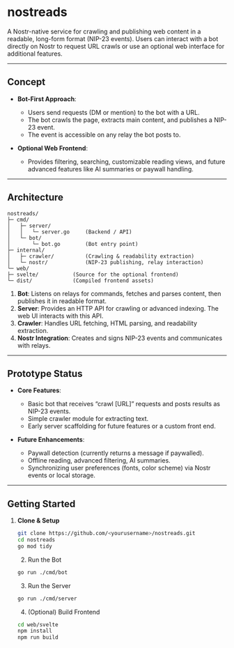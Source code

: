 # nostreads

A Nostr-native service for crawling and publishing web content in a readable, long-form format (NIP-23 events).
Users can interact with a bot directly on Nostr to request URL crawls or use an optional web interface for additional features.

---

## Concept

- **Bot-First Approach**:
  - Users send requests (DM or mention) to the bot with a URL.
  - The bot crawls the page, extracts main content, and publishes a NIP-23 event.
  - The event is accessible on any relay the bot posts to.

- **Optional Web Frontend**:
  - Provides filtering, searching, customizable reading views, and future advanced features like AI summaries or paywall handling.

---

## Architecture

```
nostreads/
├─ cmd/
│   ├─ server/
│   │   └─ server.go     (Backend / API)
│   └─ bot/
│       └─ bot.go        (Bot entry point)
├─ internal/
│   ├─ crawler/          (Crawling & readability extraction)
│   └─ nostr/            (NIP-23 publishing, relay interaction)
└─ web/
├─ svelte/           (Source for the optional frontend)
└─ dist/             (Compiled frontend assets)
```
1. **Bot**: Listens on relays for commands, fetches and parses content, then publishes it in readable format.
2. **Server**: Provides an HTTP API for crawling or advanced indexing. The web UI interacts with this API.
3. **Crawler**: Handles URL fetching, HTML parsing, and readability extraction.
4. **Nostr Integration**: Creates and signs NIP-23 events and communicates with relays.

---

## Prototype Status

- **Core Features**:
  - Basic bot that receives “crawl [URL]” requests and posts results as NIP-23 events.
  - Simple crawler module for extracting text.
  - Early server scaffolding for future features or a custom front end.

- **Future Enhancements**:
  - Paywall detection (currently returns a message if paywalled).
  - Offline reading, advanced filtering, AI summaries.
  - Synchronizing user preferences (fonts, color scheme) via Nostr events or local storage.

---

## Getting Started

1. **Clone & Setup**
   ```bash
   git clone https://github.com/<yourusername>/nostreads.git
   cd nostreads
   go mod tidy
    ```
	2.	Run the Bot
    ```bash
    go run ./cmd/bot
    ```

	3.	Run the Server
    ```bash
    go run ./cmd/server
    ```

	4.	(Optional) Build Frontend
    ```bash
    cd web/svelte
    npm install
    npm run build
    ```
